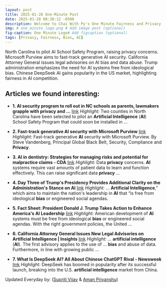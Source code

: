 ```yaml
---
layout: post
title: 2025-01-28 One-Minute Post
date: 2025-01-28 08:38:12 -0500
description: Welcome to Chai With Py's One Minute Fairness and Privacy, which aims to provide you the current happenings in the world of Fairness, Privacy, and AI.
img: # one_minute_logo.png # Add image post (optional)
fig-caption: One Minute Logo# Add figcaption (optional)
tags: [Privacy, Fairness, Bias, AI]
---
```


North Carolina to pilot AI School Safety Program, raising privacy concerns. Microsoft Purview aims to fast-track generative AI security. California Attorney General issues legal advisories on AI bias and data abuse. Trump administration emphasizes the need for AI systems free from ideological bias. Chinese DeepSeek AI gains popularity in the US market, highlighting fairness in AI competition.

## Articles we found interesting:

- **1. <b>AI</b> security program to roll out in NC schools as parents, lawmakers grapple with <b>privacy</b> and ...** [link](https://www.carolinajournal.com/ai-security-program-to-roll-out-in-nc-schools-as-parents-lawmakers-grapple-with-privacy-and-safety-concerns/)
_Highlight:_ Two counties in North Carolina have been selected to pilot an <b>Artificial Intelligence</b> (<b>AI</b>) School Safety Program that could soon be installed in&nbsp;...

- **2. Fast-track generative <b>AI</b> security with Microsoft Purview** [link](https://www.microsoft.com/en-us/security/blog/2025/01/27/fast-track-generative-ai-security-with-microsoft-purview/)
_Highlight:_ Fast-track generative <b>AI</b> security with Microsoft Purview. By Steve Vandenberg, Principal Global Black Belt, Security, Compliance and <b>Privacy</b>.

- **3. <b>AI</b> in dentistry: Strategies for managing risks and potential for malpractice claims - CDA** [link](https://www.cda.org/newsroom/practice-management/ai-in-dentistry-strategies-for-managing-risks-and-potential-for-malpractice-claims/)
_Highlight:_ Data <b>privacy</b> concerns. <b>AI</b> systems require vast amounts of patient data to learn and function effectively. This can raise significant data <b>privacy</b>&nbsp;...

- **4. Day Three of Trump&#39;s Presidency Provides Additional Clarity on the Administration&#39;s Stance on <b>AI</b>** [link](https://www.jdsupra.com/legalnews/day-three-of-trump-s-presidency-5310569/)
_Highlight:_ ... <b>Artificial Intelligence</b>,” which aims to maintain the nation&#39;s leadership in <b>AI</b> that “is free from ideological <b>bias</b> or engineered social agendas.

- **5. Fact Sheet: President Donald J. Trump Takes Action to Enhance America&#39;s <b>AI</b> Leadership** [link](https://sg.usembassy.gov/fact-sheet-president-donald-j-trump-takes-action-to-enhance-americas-ai-leadership/)
_Highlight:_ American development of <b>AI</b> systems must be free from ideological <b>bias</b> or engineered social agendas. With the right government policies, the United&nbsp;...

- **6. California Attorney General Issues New Legal Advisories on <b>Artificial Intelligence</b> | Insights** [link](https://www.hklaw.com/en/insights/publications/2025/01/california-attorney-general-issues-new-legal-advisories)
_Highlight:_ ... <b>artificial intelligence</b> (<b>AI</b>). The first advisory applies to the use of ... <b>bias</b> and abuse of data. Furthermore, in line with growing public&nbsp;...

- **7. What Is DeepSeek <b>AI</b>? All About Chinese ChatGPT Rival - Newsweek** [link](https://www.newsweek.com/what-deepseek-chinese-chatgpt-rival-2021208)
_Highlight:_ DeepSeek has boomed in popularity after its successful launch, breaking into the U.S. <b>artificial intelligence</b> market from China.


Updated Everyday by: (<a href="https://supritivijay.github.io/">Supriti Vijay</a> & <a href="https://amanpriyanshu.github.io/">Aman Priyanshu</a>)
